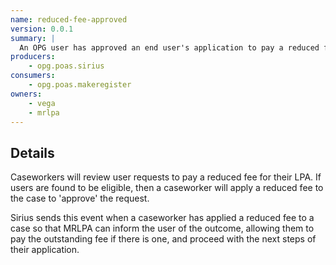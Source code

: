 ```yaml
---
name: reduced-fee-approved
version: 0.0.1
summary: |
  An OPG user has approved an end user's application to pay a reduced fee
producers:
    - opg.poas.sirius
consumers:
    - opg.poas.makeregister
owners:
    - vega
    - mrlpa
---
```


## Details

Caseworkers will review user requests to pay a reduced fee for their LPA. If users are found to be eligible, then a caseworker will apply a reduced fee to the case to 'approve' the request.

Sirius sends this event when a caseworker has applied a reduced fee to a case so that MRLPA can inform the user of the outcome, allowing them to pay the outstanding fee if there is one, and proceed with the next steps of their application.

<NodeGraph title="Consumer / Producer Diagram" />

<EventExamples />

<Schema />
